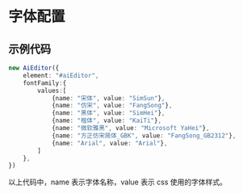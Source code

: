 # 字体配置

## 示例代码

```typescript
new AiEditor({
    element: "#aiEditor",
    fontFamily:{
        values:[
            {name: "宋体", value: "SimSun"},
            {name: "仿宋", value: "FangSong"},
            {name: "黑体", value: "SimHei"},
            {name: "楷体", value: "KaiTi"},
            {name: "微软雅黑", value: "Microsoft YaHei"},
            {name: "方正仿宋简体_GBK", value: "FangSong_GB2312"},
            {name: "Arial", value: "Arial"},
        ]
    },
})
```
以上代码中，name 表示字体名称，value 表示 css 使用的字体样式。



